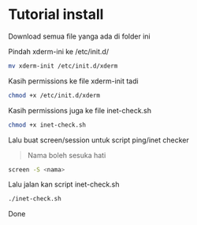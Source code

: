 # Tutorial install

Download semua file yanga ada di folder ini

Pindah xderm-ini ke /etc/init.d/
```bash
mv xderm-init /etc/init.d/xderm
```

Kasih permissions ke file xderm-init tadi
```bash
chmod +x /etc/init.d/xderm
```

Kasih permissions juga ke file inet-check.sh
```bash
chmod +x inet-check.sh
```

Lalu buat screen/session untuk script ping/inet checker
> Nama boleh sesuka hati
```bash
screen -S <nama>
```

Lalu jalan kan script inet-check.sh
```bash
./inet-check.sh
```

Done
